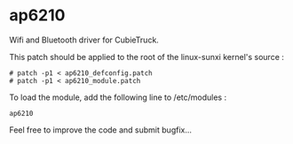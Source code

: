 ap6210
======

Wifi and Bluetooth driver for CubieTruck.

This patch should be applied to the root of the linux-sunxi kernel's source :

    # patch -p1 < ap6210_defconfig.patch
    # patch -p1 < ap6210_module.patch

To load the module, add the following line to /etc/modules :

    ap6210

Feel free to improve the code and submit bugfix...

